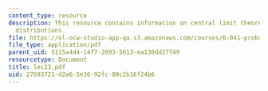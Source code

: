 ```yaml
---
content_type: resource
description: This resource contains information on central limit theorem, and binomial
  distributions.
file: https://ol-ocw-studio-app-qa.s3.amazonaws.com/courses/6-041-probabilistic-systems-analysis-and-applied-probability-spring-2006/27693721d2a65e3692fc80c2b16f24b6_lec23.pdf
file_type: application/pdf
parent_uid: 5115a4d4-14f7-2093-5613-ea130dd27f49
resourcetype: Document
title: lec23.pdf
uid: 27693721-d2a6-5e36-92fc-80c2b16f24b6
---
```

